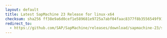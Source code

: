 ```yaml
---
layout: default
title: Latest SapMachine 23 Release for linux-x64
checksum: sha256 ff38e9a6d0cef1e589681e9725a7abf04faac8377f8b3556549f917400ef16af
redirect_to:
  - https://github.com/SAP/SapMachine/releases/download/sapmachine-23/sapmachine-jre-23_linux-x64_bin.tar.gz
---
```

